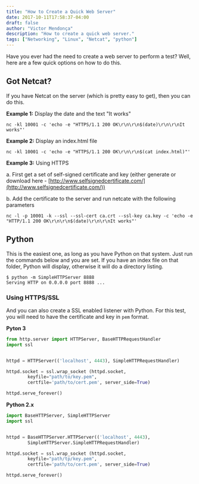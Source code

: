 ```yaml
---
title: "How to Create a Quick Web Server"
date: 2017-10-11T17:58:37-04:00
draft: false
author: "Victor Mendonça"
description: "How to create a quick web server."
tags: ["Networking", "Linux", "Netcat", "python"]
---
```


Have you ever had the need to create a web server to perform a test? Well, here are a few quick options on how to do this.


Got Netcat?
---

If you have Netcat on the server (which is pretty easy to get), then you can do this.

**Example 1:** Display the date and the text "It works"

```
nc -kl 10001 -c 'echo -e "HTTPS/1.1 200 OK\r\n\r\n$(date)\r\n\r\nIt works"'
```

**Example 2:** Display an index.html file

```
nc -kl 10001 -c 'echo -e "HTTPS/1.1 200 OK\r\n\r\n$(cat index.html)"'
```

**Example 3:** Using HTTPS

a. First get a set of self-signed certificate and key (either generate or download here - [http://www.selfsignedcertificate.com/](http://www.selfsignedcertificate.com/))

b. Add the certificate to the server and run netcate with the following parameters

```
nc -l -p 10001 -k --ssl --ssl-cert ca.crt --ssl-key ca.key -c 'echo -e "HTTP/1.1 200 OK\r\n\r\n$(date)\r\n\r\nIt works"'
```

Python
---

This is the easiest one, as long as you have Python on that system. Just run the commands below and you are set. If you have an index file on that folder, Python will display, otherwise it will do a directory listing.

```
$ python -m SimpleHTTPServer 8888
Serving HTTP on 0.0.0.0 port 8888 ...
```

### Using HTTPS/SSL

And you can also create a SSL enabled listener with Python. For this test, you will need to have the certificate and key in `pem` format.

**Pyton 3**

```python
from http.server import HTTPServer, BaseHTTPRequestHandler
import ssl


httpd = HTTPServer(('localhost', 4443), SimpleHTTPRequestHandler)

httpd.socket = ssl.wrap_socket (httpd.socket,
        keyfile="path/to/key.pem",
        certfile='path/to/cert.pem', server_side=True)

httpd.serve_forever()
```

**Python 2.x**

```python
import BaseHTTPServer, SimpleHTTPServer
import ssl


httpd = BaseHTTPServer.HTTPServer(('localhost', 4443),
        SimpleHTTPServer.SimpleHTTPRequestHandler)

httpd.socket = ssl.wrap_socket (httpd.socket,
        keyfile="path/tp/key.pem",
        certfile='path/to/cert.pem', server_side=True)

httpd.serve_forever()
```
